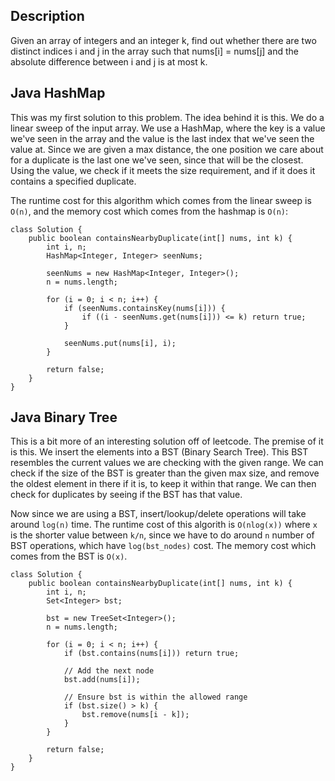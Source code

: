 ## Description

Given an array of integers and an integer k, find out whether there are two distinct indices i and j in the array such that nums[i] = nums[j] and the absolute difference between i and j is at most k.

## Java HashMap

This was my first solution to this problem. The idea behind it is this. We do a linear sweep of the input array. We use a HashMap, where the key is a value we've seen in the array and the value is the last index that we've seen the value at. Since we are given a max distance, the one position we care about for a duplicate is the last one we've seen, since that will be the closest. Using the value, we check if it meets the size requirement, and if it does it contains a specified duplicate.

The runtime cost for this algorithm which comes from the linear sweep is `O(n)`, and the memory cost which comes from the hashmap is `O(n)`:

```
class Solution {
    public boolean containsNearbyDuplicate(int[] nums, int k) {
        int i, n;
        HashMap<Integer, Integer> seenNums;
        
        seenNums = new HashMap<Integer, Integer>();
        n = nums.length;
        
        for (i = 0; i < n; i++) {
            if (seenNums.containsKey(nums[i])) {
                if ((i - seenNums.get(nums[i])) <= k) return true;
            }
            
            seenNums.put(nums[i], i);
        }
        
        return false;
    }
}
```

## Java Binary Tree

This is a bit more of an interesting solution off of leetcode. The premise of it is this. We insert the elements into a BST (Binary Search Tree). This BST resembles the current values we are checking with the given range. We can check if the size of the BST is greater than the given max size, and remove the oldest element in there if it is, to keep it within that range. We can then check for duplicates by seeing if the BST has that value.

Now since we are using a BST, insert/lookup/delete operations will take around `log(n)` time. The runtime cost of this algorith is `O(nlog(x))` where `x` is the shorter value between `k/n`, since we have to do around `n` number of BST operations, which have `log(bst_nodes)` cost. The memory cost which comes from the BST is `O(x)`.

```
class Solution {
    public boolean containsNearbyDuplicate(int[] nums, int k) {
        int i, n;
        Set<Integer> bst;
        
        bst = new TreeSet<Integer>();
        n = nums.length;
        
        for (i = 0; i < n; i++) {
            if (bst.contains(nums[i])) return true;
            
            // Add the next node
            bst.add(nums[i]);
            
            // Ensure bst is within the allowed range
            if (bst.size() > k) {
                bst.remove(nums[i - k]);
            }
        }
        
        return false;
    }
}
```